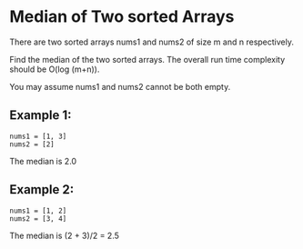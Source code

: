 # Median of Two sorted Arrays

There are two sorted arrays nums1 and nums2 of size m and n respectively.

Find the median of the two sorted arrays. The overall run time complexity should be O(log (m+n)).

You may assume nums1 and nums2 cannot be both empty.


## Example 1:

```
nums1 = [1, 3]
nums2 = [2]
```

The median is 2.0
## Example 2:

```
nums1 = [1, 2]
nums2 = [3, 4]
```

The median is (2 + 3)/2 = 2.5
